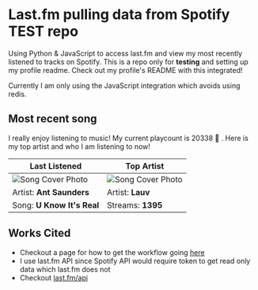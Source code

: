 # Last.fm pulling data from Spotify TEST repo

Using Python & JavaScript to access last.fm and view my most recently listened to tracks on Spotify. This is a repo only for **testing** and setting up my profile readme. Check out my profile's README with this integrated!

Currently I am only using the JavaScript integration which avoids using redis.

## Most recent song

I really enjoy listening to music! My current playcount is 20338 🤯 . Here is my top artist and who I am listening to now!

| Last Listened              | Top Artist                       |
| -------------------------- | -------------------------------- |
| ![Song Cover Photo](https://lastfm.freetls.fastly.net/i/u/174s/41ff0ffdf3f6edf6a9bd53e79540ed01.jpg) | ![Song Cover Photo](https://lastfm.freetls.fastly.net/i/u/174s/2a96cbd8b46e442fc41c2b86b821562f.png) |
| Artist: **Ant Saunders**       | Artist: **Lauv**          |
| Song: **U Know It's Real**           | Streams: **1395**  |

## Works Cited

- Checkout a page for how to get the workflow going [here](https://dev.to/gargakshit/how-i-added-my-spotify-statistics-to-my-github-readme-4jdd)
- I use last.fm API since Spotify API would require token to get read only data which last.fm does not
- Checkout [last.fm/api](https://www.last.fm/api)
